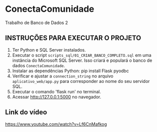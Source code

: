 # ConectaComunidade
Trabalho de Banco de Dados 2

## INSTRUÇÕES PARA EXECUTAR O PROJETO

1. Ter Python e SQL Server instalados.
2. Executar o script `scripts_sql/01_CRIAR_BANCO_COMPLETO.sql` em uma instância do Microsoft SQL Server. Isso criará e populará o banco de dados `ConectaComunidade`.
3. Instalar as dependências Python: pip install Flask pyodbc
4. Verificar e ajustar a `connection_string` no arquivo `aplicativo_web/app.py` para corresponder ao nome do seu servidor SQL.
5. Executar o comando 'flask run' no terminal.
6. Acessar http://127.0.0.1:5000 no navegador.

## Link do vídeo
https://www.youtube.com/watch?v=Lf6CnMafkog
